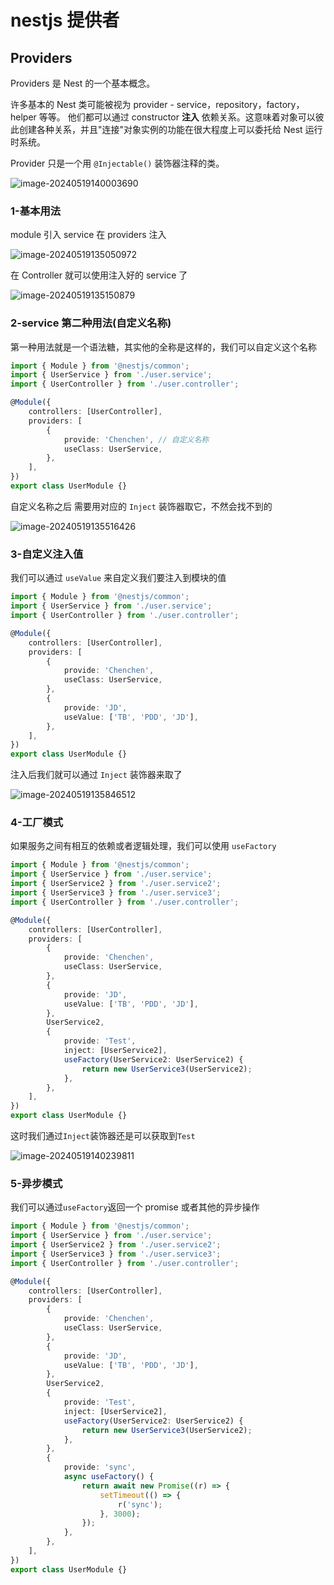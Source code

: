 # nestjs 提供者

## Providers

Providers 是 Nest 的一个基本概念。

许多基本的 Nest 类可能被视为 provider - service，repository，factory，helper 等等。 他们都可以通过 constructor **注入** 依赖关系。这意味着对象可以彼此创建各种关系，并且"连接"对象实例的功能在很大程度上可以委托给 Nest 运行时系统。

Provider 只是一个用 `@Injectable()` 装饰器注释的类。

![image-20240519140003690](https://chen-1320883525.cos.ap-chengdu.myqcloud.com/img/image-20240519140003690.png)

### 1-基本用法

module 引入 service 在 providers 注入

![image-20240519135050972](https://chen-1320883525.cos.ap-chengdu.myqcloud.com/img/image-20240519135050972.png)

在 Controller 就可以使用注入好的 service 了

![image-20240519135150879](https://chen-1320883525.cos.ap-chengdu.myqcloud.com/img/image-20240519135150879.png)

### 2-service 第二种用法(自定义名称)

第一种用法就是一个语法糖，其实他的全称是这样的，我们可以自定义这个名称

```typescript
import { Module } from '@nestjs/common';
import { UserService } from './user.service';
import { UserController } from './user.controller';

@Module({
	controllers: [UserController],
	providers: [
		{
			provide: 'Chenchen', // 自定义名称
			useClass: UserService,
		},
	],
})
export class UserModule {}
```

自定义名称之后 需要用对应的 `Inject` 装饰器取它，不然会找不到的

![image-20240519135516426](https://chen-1320883525.cos.ap-chengdu.myqcloud.com/img/image-20240519135516426.png)

### 3-自定义注入值

我们可以通过 `useValue` 来自定义我们要注入到模块的值

```typescript
import { Module } from '@nestjs/common';
import { UserService } from './user.service';
import { UserController } from './user.controller';

@Module({
	controllers: [UserController],
	providers: [
		{
			provide: 'Chenchen',
			useClass: UserService,
		},
		{
			provide: 'JD',
			useValue: ['TB', 'PDD', 'JD'],
		},
	],
})
export class UserModule {}
```

注入后我们就可以通过 `Inject` 装饰器来取了

![image-20240519135846512](https://chen-1320883525.cos.ap-chengdu.myqcloud.com/img/image-20240519135846512.png)

### 4-工厂模式

如果服务之间有相互的依赖或者逻辑处理，我们可以使用 `useFactory`

```typescript
import { Module } from '@nestjs/common';
import { UserService } from './user.service';
import { UserService2 } from './user.service2';
import { UserService3 } from './user.service3';
import { UserController } from './user.controller';

@Module({
	controllers: [UserController],
	providers: [
		{
			provide: 'Chenchen',
			useClass: UserService,
		},
		{
			provide: 'JD',
			useValue: ['TB', 'PDD', 'JD'],
		},
		UserService2,
		{
			provide: 'Test',
			inject: [UserService2],
			useFactory(UserService2: UserService2) {
				return new UserService3(UserService2);
			},
		},
	],
})
export class UserModule {}
```

这时我们通过`Inject`装饰器还是可以获取到`Test`

![image-20240519140239811](https://chen-1320883525.cos.ap-chengdu.myqcloud.com/img/image-20240519140239811.png)

### 5-异步模式

我们可以通过`useFactory`返回一个 promise 或者其他的异步操作

```typescript
import { Module } from '@nestjs/common';
import { UserService } from './user.service';
import { UserService2 } from './user.service2';
import { UserService3 } from './user.service3';
import { UserController } from './user.controller';

@Module({
	controllers: [UserController],
	providers: [
		{
			provide: 'Chenchen',
			useClass: UserService,
		},
		{
			provide: 'JD',
			useValue: ['TB', 'PDD', 'JD'],
		},
		UserService2,
		{
			provide: 'Test',
			inject: [UserService2],
			useFactory(UserService2: UserService2) {
				return new UserService3(UserService2);
			},
		},
		{
			provide: 'sync',
			async useFactory() {
				return await new Promise((r) => {
					setTimeout(() => {
						r('sync');
					}, 3000);
				});
			},
		},
	],
})
export class UserModule {}
```
